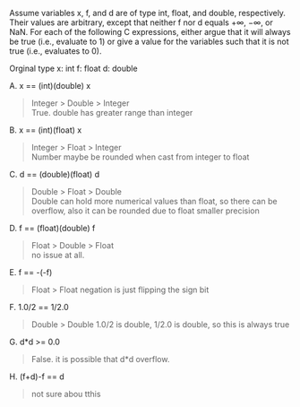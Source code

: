 Assume variables x, f, and d are of type int, float, and double, respectively. Their values are arbitrary, except that neither f nor d equals +∞, −∞, or NaN.
For each of the following C expressions, either argue that it will always be true
(i.e., evaluate to 1) or give a value for the variables such that it is not true (i.e.,
evaluates to 0).

Orginal type
x: int
f: float
d: double


A. x == (int)(double) x
> Integer > Double > Integer \
> True. double has greater range than integer

B. x == (int)(float) x
> Integer > Float > Integer \
> Number maybe be rounded when cast from integer to float
> 
C. d == (double)(float) d
> Double > Float > Double \
> Double can hold more numerical values than float, so there can be overflow,
> also it can be rounded due to float smaller precision
> 
D. f == (float)(double) f
> Float > Double > Float \
> no issue at all.
> 
E. f == -(-f)
> Float > Float
> negation is just flipping the sign bit

F. 1.0/2 == 1/2.0
> Double > Double
> 1.0/2 is double, 1/2.0 is double, so this is always true

G. d*d >= 0.0
> False. it is possible that d*d overflow.

H. (f+d)-f == d
> not sure abou tthis